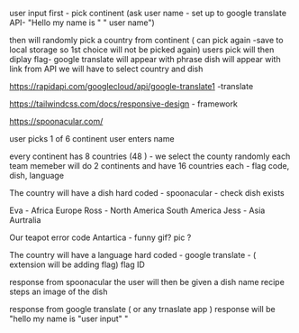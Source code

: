 user input first - pick continent 
(ask user name - set up to google translate API- "Hello my name is " " user name")
 
then will randomly pick a country  from continent
 ( can pick again -save to local storage so 1st choice will not be picked again)
 users pick will then diplay flag-
  google translate will appear with phrase
  dish will appear with link from API
  we will have to select country and dish 

https://rapidapi.com/googlecloud/api/google-translate1 -translate 

https://tailwindcss.com/docs/responsive-design - framework 

https://spoonacular.com/

user picks 1 of 6 continent
user enters name

every continent has 8 countries (48 ) - we select the county randomly
each team memeber will do 2 continents and have 16 countries each - flag code, dish, language

The country will have a dish hard coded - spoonacular - check dish exists

Eva -  Africa
        Europe
Ross -  North America
        South America
Jess -  Asia
        Aurtralia
    
 Our teapot error code Antartica - funny gif? pic ? 


The country will have a language hard coded - google translate -
( extension will be adding flag) flag ID

response from spoonacular
    the user will then  be given
     a dish name
     recipe steps
    an image of the dish 

response from google translate ( or any trnaslate app )
 response will be 
  "hello my name is "user input" "



